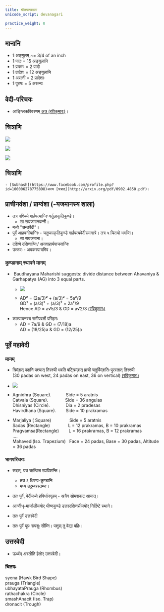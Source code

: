 ```yaml
---
title: श्रौतयागशाला
unicode_script: devanagari

practice_weight: 0
---
```


  

## मानानि

- 1 अङ्गुलम् ~= 3/4 of an inch
- 1 पादः = 15 अङ्गुलानि
- 1 प्रक्रमः = 2 पादौ
- 1 प्रादेशः = 12 अङ्गुलानि
- 1 अरत्नी = 2 प्रादेशाः
- 1 पुरुषः = 5 अरत्न्यः

  

## वेदी-परिचयः
- आङ्ग्लिकविवरणम् [अत्र (रविकुमारः)](https://twitter.com/ravikumarg14/status/956493101526208512)।  

## चित्राणि

[![](../../../images/shrauta-yAga/vedI/soma-yAga-vinyAsa-sa.png)](../../../images/shrauta-yAga/vedI/soma-yAga-vinyAsa-sa.png)

[![](../../../images/shrauta-yAga/vedI/soma-yAga-vinyAsa-en-1.png)](../../../images/shrauta-yAga/vedI/soma-yAga-vinyAsa-en-1.png)

[![](../../../images/shrauta-yAga/vedI/soma-yAga-vinyAsa-en-2.png)](../../../images/shrauta-yAga/vedI/soma-yAga-vinyAsa-en-2.png)

## चित्राणि
    - [Subhash](https://www.facebook.com/profile.php?id=100006278775898)अस्य [पत्रात्](http://arxiv.org/pdf/0902.4850.pdf)।
  

    
## प्राचीनवंशा / प्राग्वंशा (-यजमानस्य शाला)
- तत्र पश्चिमे गार्हपत्याग्निः वर्तुलाकृतिकुण्डे।
    - सा सयजमानपत्नी।
- मध्ये "अन्तर्वेदी"।
- पूर्वे आहवनीयाग्निः \- चतुष्काकृतिकुण्डे गार्हपत्यवेदीसमगात्रे। तत्र ५ चितयो भवन्ति।
    - सा सयजमाना।
- दक्षिणे दक्षिणाग्निः/ अनवाहार्यपाचनाग्निः
- उत्करः \- अवकरपात्रमिव।

### कुण्डानाम् स्थापने मानम्
-  Baudhayana Maharishi suggests: divide distance between Ahavaniya & Garhapatya (AG) into 3 equal parts.
    - [![](https://i.imgur.com/ZJmN8QH.jpg)](https://i.imgur.com/ZJmN8QH.jpg)
        
    - AD² = (2a/3)² + (a/3)² = 5a²/9  
        GD² = (a/3)² + (a/3)² = 2a²/9  
        Hence AD = a√5/3 & GD = a√2/3 [(रविकुमारः)](https://twitter.com/ravikumarg14/status/956493101526208512)
- कात्यायनस्य समीपवर्ती परिहारः
    - AD = 7a/9 & GD = (7/18)a  
        AD = (18/25)a & GD = (12/25)a  
                
## पूर्वे महावेदी
### मानम्
- त्रिम्̇शत् पदानि पश्चात् तिरश्ची भवति षट्त्रिम्̇शत् प्राची चतुर्विम्̇शतिः पुरस्तात् तिरश्ची  
    (30 padas on west, 24 padas on east, 36 on vertical) [(रविकुमारः)](https://twitter.com/ravikumarg14/status/956493101526208512)
- [![](https://pbs.twimg.com/media/DUX5bRxUQAAeelq.jpg)](https://pbs.twimg.com/media/DUX5bRxUQAAeelq.jpg)
    
- Agnidhra (Square).            Side = 5 aratnis  
    Catvala (Square).              Side = 36 angulas  
    Dhisniyas (Circle).             Dia = 2 pradesas  
    Havirdhana (Square).        Side = 10 prakramas
- Marjaliya ( Square)               Side = 5 aratnis  
    Sadas (Rectangle)               L = 12 prakramas, B = 10 prakramas  
    Pragvamsa(Rectangle)        L = 16 prakramas, B = 12 prakramas  
    ....  
    Mahavedi(Iso. Trapezium)   Face = 24 padas, Base = 30 padas, Altitude = 36 padas  
              
            
### भागपरिचयः
- सदस्, यत्र ऋत्विज उपविशन्ति।  
    - तत्र ६ धिष्ण्य-कुण्डानि
    - मध्य उदुम्बरस्तम्भः।  

- ततः पूर्वे, वेदीमध्ये हविर्धानगृहम् \- अत्रैव सोमशकट आयात्।
- आग्नीधृ-मार्जालीययोर् धीष्णकुण्डे उत्तरदक्षिणसीमयोर् निर्दिष्टे स्थाने।  
- ततः पूर्वे उत्तरवेदी
- ततः पूर्वे यूपः सपशुः सीम्नि। पशुस् तु वेद्या बहिः।

## उत्तरवेदी
- ऊर्ध्वम् अस्तीति हेतोर् उत्तरवेदी।

### चितयः
syena (Hawk Bird Shape)  
prauga (Triangle)  
ubhayataPrauga (Rhombus)  
rathachakra (Circle)  
smashAnacit (Iso. Trap)  
dronacit (Trough)  
                
